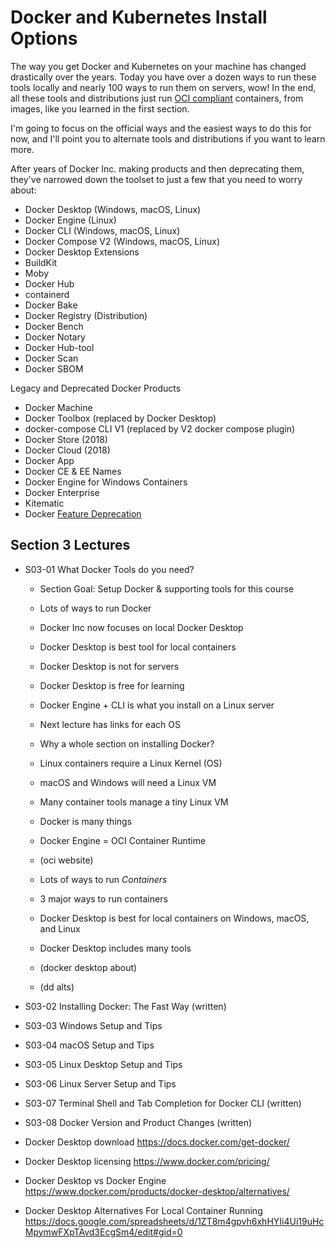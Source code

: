 # Docker and Kubernetes Install Options

The way you get Docker and Kubernetes on your machine has changed drastically over the years. Today you have over a dozen ways to run these tools locally and nearly 100 ways to run them on servers, wow! In the end, all these tools and distributions just run [OCI compliant](https://opencontainers.org/) containers, from images, like you learned in the first section.

I'm going to focus on the official ways and the easiest ways to do this for now, and I'll point you to alternate tools and distributions if you want to learn more.

After years of Docker Inc. making products and then deprecating them, they've narrowed down the toolset to just a few that you need to worry about:

- Docker Desktop (Windows, macOS, Linux)
- Docker Engine (Linux)
- Docker CLI (Windows, macOS, Linux)
- Docker Compose V2 (Windows, macOS, Linux)
- Docker Desktop Extensions
- BuildKit
- Moby
- Docker Hub
- containerd
- Docker Bake
- Docker Registry (Distribution)
- Docker Bench
- Docker Notary
- Docker Hub-tool
- Docker Scan
- Docker SBOM

Legacy and Deprecated Docker Products

- Docker Machine
- Docker Toolbox (replaced by Docker Desktop)
- docker-compose CLI V1 (replaced by V2 docker compose plugin)
- Docker Store (2018)
- Docker Cloud (2018)
- Docker App
- Docker CE & EE Names
- Docker Engine for Windows Containers
- Docker Enterprise
- Kitematic
- Docker [Feature Deprecation](https://docs.docker.com/engine/deprecated/)

## Section 3 Lectures

- S03-01 What Docker Tools do you need?
  - Section Goal: Setup Docker & supporting tools for this course
  - Lots of ways to run Docker
  - Docker Inc now focuses on local Docker Desktop
  - Docker Desktop is best tool for local containers
  - Docker Desktop is not for servers
  - Docker Desktop is free for learning
  - Docker Engine + CLI is what you install on a Linux server
  - Next lecture has links for each OS
  
  - Why a whole section on installing Docker?
  - Linux containers require a Linux Kernel (OS)
  - macOS and Windows will need a Linux VM
  - Many container tools manage a tiny Linux VM
  - Docker is many things
  - Docker Engine = OCI Container Runtime
  - (oci website)
  - Lots of ways to run *Containers*
  - 3 major ways to run containers
  - Docker Desktop is best for local containers on Windows, macOS, and Linux
  - Docker Desktop includes many tools
  - (docker desktop about)

  - (dd alts)
- S03-02 Installing Docker: The Fast Way (written)
- S03-03 Windows Setup and Tips
- S03-04 macOS Setup and Tips
- S03-05 Linux Desktop Setup and Tips
- S03-06 Linux Server Setup and Tips
- S03-07 Terminal Shell and Tab Completion for Docker CLI (written)
- S03-08 Docker Version and Product Changes (written)


- Docker Desktop download https://docs.docker.com/get-docker/



- Docker Desktop licensing https://www.docker.com/pricing/
- Docker Desktop vs Docker Engine https://www.docker.com/products/docker-desktop/alternatives/
- Docker Desktop Alternatives For Local Container Running https://docs.google.com/spreadsheets/d/1ZT8m4gpvh6xhHYIi4Ui19uHcMpymwFXpTAvd3EcgSm4/edit#gid=0


